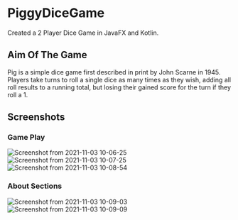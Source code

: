 # PiggyDiceGame
Created a 2 Player Dice Game in JavaFX and Kotlin.

## Aim Of The Game
Pig is a simple dice game first described in print by John Scarne in 1945. Players take turns to roll a single dice as many times as they wish,
adding all roll results to a running total, but losing their gained score for the turn if they roll a 1.

## Screenshots

### Game Play
![Screenshot from 2021-11-03 10-06-25](https://user-images.githubusercontent.com/60012248/140010692-73f245d2-9548-436c-9dba-2a53f907ef9c.png)
![Screenshot from 2021-11-03 10-07-25](https://user-images.githubusercontent.com/60012248/140010693-d983ad91-aef7-4681-bf68-fb80b5cbd6eb.png)
![Screenshot from 2021-11-03 10-08-54](https://user-images.githubusercontent.com/60012248/140010695-e3638f15-8af1-45ca-a8e1-a5f77d1700e1.png)

### About Sections
![Screenshot from 2021-11-03 10-09-03](https://user-images.githubusercontent.com/60012248/140010698-6f311356-2cfb-4754-a340-7c3192c1ec88.png)
![Screenshot from 2021-11-03 10-09-09](https://user-images.githubusercontent.com/60012248/140010725-433d0010-a71d-4e95-bf5c-b814f1323fc8.png)
